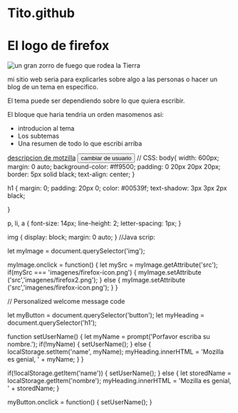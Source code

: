 # Tito.github
<!DOCTYPE html>
<html>
<head>
  <meta charset="utf-8">
  <meta name="viewport" content="width=device-width, initial-scale=1">
  <title>My pagina de prueba</title>
  <link rel="stylesheet" type="text/css" href="joya.css">
</head>
<body>
  <h1>El logo de firefox</h1>
  <img src="imagenes/firefox-icon.jpg" alt="un gran zorro de fuego que rodea la Tierra ">
  <p>mi sitio web seria para explicarles sobre algo a las personas o hacer un blog de un tema en especifico.</p>
  <p>El tema puede ser dependiendo sobre lo que quiera escribir.</p>
  <p>El bloque que haria tendria un orden masomenos asi:</p>
  <ul>
    <li>introducion al tema</li>
    <li>Los subtemas</li>
    <li>Una resumen de todo lo que escribi arriba</li>
  </ul>
  <a href="https://www.google.com/url?sa=i&url=https%3A%2F%2Fen.wikipedia.org%2Fwiki%2FFirefox&psig=AOvVaw1wT9MBjPn8YcjNfgjQ_QGd&ust=1695075214332000&source=images&cd=vfe&opi=89978449&ved=0CBAQjRxqFwoTCKjKh7LVsoEDFQAAAAAdAAAAABAE">descripcion de motzilla</a>
  <button>cambiar de usuario</button>
  <script src="scripts/main.js"></script>
</body>
</html>
// CSS:
body{
  width: 600px;
  margin: 0 auto;
  background-color: #ff9500;
  padding: 0 20px 20px 20px;
  border: 5px solid black;
  text-align: center;
}

h1 {
  margin: 0;
  padding: 20px 0;
  color: #00539f;
  text-shadow: 3px 3px 2px black;

}

p,
li,
a {
  font-size: 14px;
  line-height: 2;
  letter-spacing: 1px;
}

img {
  display: block;
  margin: 0 auto;
}
//Java scrip:

let myImage = document.querySelector('img');

myImage.onclick = function() {
  let mySrc = myImage.getAttribute('src');
  if(mySrc === 'imagenes/firefox-icon.png') {
    myImage.setAttribute ('src','imagenes/firefox2.png');
  } else {
    myImage.setAttribute ('src','imagenes/firefox-icon.png');
  }
}

// Personalized welcome message code

let myButton = document.querySelector('button');
let myHeading = document.querySelector('h1');

function setUserName() {
  let myName = prompt('Porfavor escriba su nombre.');
  if(!myName) {
    setUserName();
  } else {
    localStorage.setItem('name', myName);
    myHeading.innerHTML = 'Mozilla es genial, ' + myName;
  }
}

if(!localStorage.getItem('name')) {
  setUserName();
} else {
  let storedName = localStorage.getItem('nombre');
  myHeading.innerHTML = 'Mozilla es genial, ' + storedName;
}

myButton.onclick = function() {
  setUserName();
}
